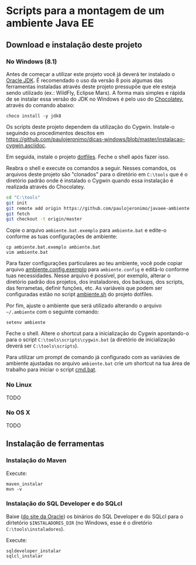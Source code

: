 # Scripts para a montagem de um ambiente Java EE

## Download e instalação deste projeto

### No Windows (8.1)

Antes de começar a utilizar este projeto você já deverá ter instalado o [Oracle JDK](http://www.oracle.com/technetwork/java/javase/downloads/index.html). É recomendado o uso da versão 8 pois algumas das ferramentas instaladas através deste projeto pressupõe que ele esteja sendo utilizado (ex.: WildFly, Eclipse Mars). A forma mais simples e rápida de se instalar essa versão do JDK no Windows é pelo uso do [Chocolatey](http://chocolatey.org), através do comando abaixo:

```
choco install -y jdk8
```

Os scripts deste projeto dependem da utilização do Cygwin. Instale-o seguindo os procedimentos descitos em  https://github.com/paulojeronimo/dicas-windows/blob/master/instalacao-cygwin.asciidoc.

Em seguida, instale o projeto [dotfiles](https://github.com/paulojeronimo/dotfiles). Feche o shell após fazer isso.

Reabra o shell e execute os comandos a seguir. Nesses comandos, os arquivos deste projeto são "clonados" para o diretório em ``C:\tools`` que é o diretório padrão onde é instalado o Cygwin quando essa instalação é realizada através do Chocolatey.

```bash
cd "C:\tools"
git init
git remote add origin https://github.com/paulojeronimo/javaee-ambiente
git fetch
git checkout -t origin/master
```

Copie o arquivo ``ambiente.bat.exemplo`` para ``ambiente.bat`` e edite-o conforme as tuas configurações de ambiente:
```
cp ambiente.bat.exemplo ambiente.bat
vim ambiente.bat
```

Para fazer configurações particulares ao teu ambiente, você pode copiar arquivo [ambiente.config.exemplo](ambiente.config.exemplo) para ``ambiente.config`` e editá-lo conforme tuas necessidades. Nesse arquivo é possível, por exemplo, alterar o diretório padrão dos projetos, dos instaladores, dos backups, dos scripts, das ferrametas, definir funções, etc. As variáveis que podem ser configuradas estão no script [ambiente.sh](https://github.com/paulojeronimo/dotfiles/blob/master/.funcoes/ambiente.sh) do projeto dotfiles.

Por fim, ajuste o ambiente que será utilizado alterando o arquivo ``~/.ambiente`` com o seguinte comando:
```
setenv ambiente
```

Feche o shell. Altere o shortcut para a inicialização do Cygwin apontando-o para o script ``C:\tools\scripts\cygwin.bat`` (a diretório de inicialização deverá ser ``C:\tools\scripts``).

Para utilizar um prompt de comando já configurado com as variávies de ambiente ajustadas no arquivo ``ambiente.bat`` crie um shortcut na tua área de trabalho para iniciar o script [cmd.bat](scripts/cmd.bat).

### No Linux

TODO

### No OS X

TODO

## Instalação de ferramentas

### Instalação do Maven

Execute:
```
maven_instalar
mvn -v
```

### Instalação do SQL Developer e do SQLcl

Baixe ([do site da Oracle](http://www.oracle.com/technetwork/developer-tools/sql-developer/downloads/index.html)) os binários do SQL Developer e do SQLcl para o dirtetório ``$INSTALADORES_DIR`` (no Windows, esse é o diretório ``C:\tools\instaladores``).

Execute:
```
sqldeveloper_instalar
sqlcl_instalar
```

